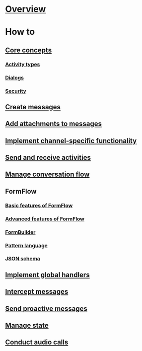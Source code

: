 # [Overview](~/dotnet/index.md)
# How to
## [Core concepts](~/dotnet/concepts.md)
### [Activity types](~/dotnet/activities.md)
### [Dialogs](~/dotnet/dialogs.md)
### [Security](~/dotnet/security.md)
## [Create messages](~/dotnet/create-messages.md)
## [Add attachments to messages](~/dotnet/add-attachments.md)
## [Implement channel-specific functionality](~/dotnet/channeldata.md)
## [Send and receive activities](~/dotnet/connector.md)
## [Manage conversation flow](~/dotnet/manage-conversation-flow.md)
## FormFlow
### [Basic features of FormFlow](~/dotnet/formflow.md)
### [Advanced features of FormFlow](~/dotnet/formflow-advanced.md)
### [FormBuilder](~/dotnet/formflow-formbuilder.md)
### [Pattern language](~/dotnet/formflow-pattern-language.md)
### [JSON schema](~/dotnet/formflow-json-schema.md)
## [Implement global handlers](~/dotnet/global-handlers.md)
## [Intercept messages](~/dotnet/middleware.md)
## [Send proactive messages](~/dotnet/proactive-messages.md)
## [Manage state](~/dotnet/state.md)
## [Conduct audio calls](~/dotnet/audio-calls.md)